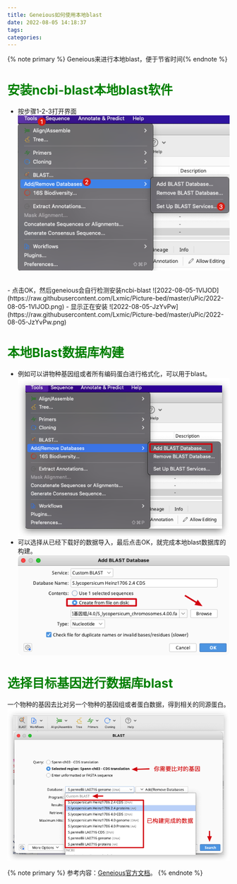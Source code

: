 ```yaml
---
title: Geneious如何使用本地blast
date: 2022-08-05 14:18:37
tags:
categories:
---
```

{% note primary %} Geneious来进行本地blast，便于节省时间{% endnote %}
<meta name="referrer" content="no-referrer" />


<!--more-->

# <font color=green>安装ncbi-blast本地blast软件</font>
- 按步骤1-2-3打开界面
![2022-08-05-3HpSMr](https://raw.githubusercontent.com/Lxmic/Picture-bed/master/uPic/2022-08-05-3HpSMr.png)
<br>
- 点击OK，然后geneious会自行检测安装ncbi-blast
![2022-08-05-1VlJOD](https://raw.githubusercontent.com/Lxmic/Picture-bed/master/uPic/2022-08-05-1VlJOD.png)
- 显示正在安装
![2022-08-05-JzYvPw](https://raw.githubusercontent.com/Lxmic/Picture-bed/master/uPic/2022-08-05-JzYvPw.png)

# <font color=green>本地Blast数据库构建</font>

- 例如可以讲物种基因组或者所有编码蛋白进行格式化，可以用于blast。
![2022-08-05-T5v64m](https://raw.githubusercontent.com/Lxmic/Picture-bed/master/uPic/2022-08-05-T5v64m.png)
- 可以选择从已经下载好的数据导入，最后点击OK，就完成本地blast数据库的构建。
![2022-08-05-fcbXgl](https://raw.githubusercontent.com/Lxmic/Picture-bed/master/uPic/2022-08-05-fcbXgl.png)

# <font color=green>选择目标基因进行数据库blast</font>
一个物种的基因去比对另一个物种的基因组或者蛋白数据，得到相关的同源蛋白。
![2022-08-05-xh6Dga](https://raw.githubusercontent.com/Lxmic/Picture-bed/master/uPic/2022-08-05-xh6Dga.png)

{% note primary %} 参考内容：[Geneious官方文档](https://assets.geneious.com/manual/2022.1/index.html)。 {% endnote %}

